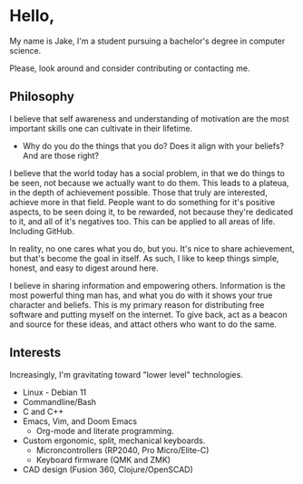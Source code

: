 # Hello,
My name is Jake, I'm a student pursuing a bachelor's degree in computer science.

Please, look around and consider contributing or contacting me.

## Philosophy
I believe that self awareness and understanding of motivation are the most important skills one can cultivate in their lifetime. 
- Why do you do the things that you do? Does it align with your beliefs? And are those right?

I believe that the world today has a social problem, in that we do things to be seen, not because we actually want to do them. This leads to a plateua, in the depth of achievement possible. Those that truly are interested, achieve more in that field. People want to do something for it's positive aspects, to be seen doing it, to be rewarded, not because they're dedicated to it, and all of it's negatives too. This can be applied to all areas of life. Including GitHub.

In reality, no one cares what you do, but you. It's nice to share achievement, but that's become the goal in itself. As such, I like to keep things simple, honest, and easy to digest around here.

I believe in sharing information and empowering others. Information is the most powerful thing man has, and what you do with it shows your true character and beliefs. This is my primary reason for distributing free software and putting myself on the internet. To give back, act as a beacon and source for these ideas, and attact others who want to do the same.

## Interests
Increasingly, I'm gravitating toward "lower level" technologies.
- Linux - Debian 11
- Commandline/Bash
- C and C++
- Emacs, Vim, and Doom Emacs
	- Org-mode and literate programming.
- Custom ergonomic, split, mechanical keyboards.
	- Microncontrollers (RP2040, Pro Micro/Elite-C)
	- Keyboard firmware (QMK and ZMK)
 - CAD design (Fusion 360, Clojure/OpenSCAD)

<!--
**noncog/noncog** is a ✨ _special_ ✨ repository because its `README.md` (this file) appears on your GitHub profile.

Here are some ideas to get you started:

- 🔭 I’m currently working on ...
- 🌱 I’m currently learning ...
- 👯 I’m looking to collaborate on ...
- 🤔 I’m looking for help with ...
- 💬 Ask me about ...
- 📫 How to reach me: ...
- 😄 Pronouns: ...
- ⚡ Fun fact: ...
-->
